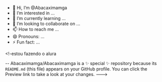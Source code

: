- 👋 Hi, I’m @Abacaximamga
- 👀 I’m interested in ...
- 🌱 I’m currently learning ...
- 💞️ I’m looking to collaborate on ...
- 📫 How to reach me ...
- 😄 Pronouns: ...
- ⚡ Fun fact: ...

<!-estou fazendo o alura 

--
Abacaximamga/Abacaximamga is a ✨ special ✨ repository because its `README.md` (this file) appears on your GitHub profile.
You can click the Preview link to take a look at your changes.
--->
